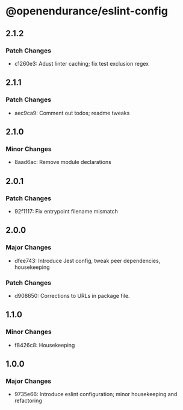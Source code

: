# @openendurance/eslint-config

## 2.1.2

### Patch Changes

-   c1260e3: Adust linter caching; fix test exclusion regex

## 2.1.1

### Patch Changes

-   aec9ca9: Comment out todos; readme tweaks

## 2.1.0

### Minor Changes

-   8aad6ac: Remove module declarations

## 2.0.1

### Patch Changes

-   92f1117: Fix entrypoint filename mismatch

## 2.0.0

### Major Changes

-   dfee743: Introduce Jest config, tweak peer dependencies, housekeeping

### Patch Changes

-   d908650: Corrections to URLs in package file.

## 1.1.0

### Minor Changes

-   f8426c8: Housekeeping

## 1.0.0

### Major Changes

-   9735e66: Introduce eslint configuration; minor housekeeping and refactoring
